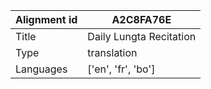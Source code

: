 |Alignment id | A2C8FA76E
| --- | --- 
|Title | Daily Lungta Recitation 
|Type | translation
|Languages | ['en', 'fr', 'bo']